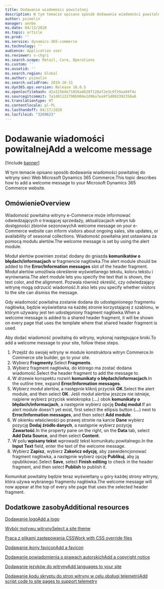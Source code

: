 ```yaml
---
title: Dodawanie wiadomości powitalnej
description: W tym temacie opisano sposób dodawania wiadomości powitalnej do witryny sieci Web Microsoft Dynamics 365 Commerce.
author: psimolin
manager: annbe
ms.date: 04/13/2020
ms.topic: article
ms.prod: ''
ms.service: dynamics-365-commerce
ms.technology: ''
audience: Application user
ms.reviewer: v-chgri
ms.search.scope: Retail, Core, Operations
ms.custom: ''
ms.assetid: ''
ms.search.region: Global
ms.author: psimolin
ms.search.validFrom: 2019-10-31
ms.dyn365.ops.version: Release 10.0.5
ms.openlocfilehash: d2a125b4e71016ad620f128af2e3c9f29aa04f4c
ms.sourcegitcommit: 7a1d01122790b904e2d96a7ea9f1d003392358a6
ms.translationtype: HT
ms.contentlocale: pl-PL
ms.lasthandoff: 04/17/2020
ms.locfileid: "3269623"
---
```

# <a name="add-a-welcome-message"></a><span data-ttu-id="a3e32-103">Dodawanie wiadomości powitalnej</span><span class="sxs-lookup"><span data-stu-id="a3e32-103">Add a welcome message</span></span>


[!include [banner](includes/banner.md)]

<span data-ttu-id="a3e32-104">W tym temacie opisano sposób dodawania wiadomości powitalnej do witryny sieci Web Microsoft Dynamics 365 Commerce.</span><span class="sxs-lookup"><span data-stu-id="a3e32-104">This topic describes how to add a welcome message to your Microsoft Dynamics 365 Commerce website.</span></span>

## <a name="overview"></a><span data-ttu-id="a3e32-105">Omówienie</span><span class="sxs-lookup"><span data-stu-id="a3e32-105">Overview</span></span>

<span data-ttu-id="a3e32-106">Wiadomość powitalna witryny e-Commerce może informować odwiedzających o trwającej sprzedaży, aktualizacjach witryn lub dostępności zbiorów sezonowych</span><span class="sxs-lookup"><span data-stu-id="a3e32-106">A welcome message on your e-Commerce website can inform visitors about ongoing sales, site updates, or availability of seasonal collections.</span></span> <span data-ttu-id="a3e32-107">Wiadomość powitalna jest ustawiana za pomocą modułu alertów.</span><span class="sxs-lookup"><span data-stu-id="a3e32-107">The welcome message is set by using the alert module.</span></span>

<span data-ttu-id="a3e32-108">Moduł alertów powinien zostać dodany do gniazda **komunikatów o błędach/informacjach** w fragmencie nagłówka.</span><span class="sxs-lookup"><span data-stu-id="a3e32-108">The alert module should be added to the **Error/Information messages** slot of the header fragment.</span></span> <span data-ttu-id="a3e32-109">Moduł alertów umożliwia określenie wyświetlanego tekstu, koloru tekstu i wyrównania.</span><span class="sxs-lookup"><span data-stu-id="a3e32-109">The alert module lets you specify the text that is shown, the text color, and the alignment.</span></span> <span data-ttu-id="a3e32-110">Pozwala również określić, czy odwiedzający witrynę mogą odrzucić wiadomość.</span><span class="sxs-lookup"><span data-stu-id="a3e32-110">It also lets you specify whether visitors to the site can dismiss the message.</span></span>

<span data-ttu-id="a3e32-111">Gdy wiadomość powitalna zostanie dodana do udostępnionego fragmentu nagłówka, będzie wyświetlana na każdej stronie korzystającej z szablonu, w którym używany jest ten udostępniony fragment nagłówka.</span><span class="sxs-lookup"><span data-stu-id="a3e32-111">When a welcome message is added to a shared header fragment, it will be shown on every page that uses the template where that shared header fragment is used.</span></span>

<span data-ttu-id="a3e32-112">Aby dodać wiadomość powitalną do witryny, wykonaj następujące kroki.</span><span class="sxs-lookup"><span data-stu-id="a3e32-112">To add a welcome message to your site, follow these steps.</span></span>

1. <span data-ttu-id="a3e32-113">Przejdź do swojej witryny w module konstruktora witryn Commerce.</span><span class="sxs-lookup"><span data-stu-id="a3e32-113">In Commerce site builder, go to your site.</span></span>
1. <span data-ttu-id="a3e32-114">Wybierz **Fragmenty**.</span><span class="sxs-lookup"><span data-stu-id="a3e32-114">Select **Fragments**.</span></span>
1. <span data-ttu-id="a3e32-115">Wybierz fragment nagłówka, do którego ma zostać dodana wiadomość.</span><span class="sxs-lookup"><span data-stu-id="a3e32-115">Select the header fragment to add the message to.</span></span>
1. <span data-ttu-id="a3e32-116">W drzewie konspektu rozwiń **komunikaty o błędach/informacjach**.</span><span class="sxs-lookup"><span data-stu-id="a3e32-116">In the outline tree, expand **Error/Information messages**.</span></span>
1. <span data-ttu-id="a3e32-117">Wybierz moduł alertów, a następnie kliknij przycisk **OK**.</span><span class="sxs-lookup"><span data-stu-id="a3e32-117">Select the alert module, and then select **OK**.</span></span> <span data-ttu-id="a3e32-118">Jeśli moduł alertów jeszcze nie istnieje, najpierw wybierz przycisk wielokropka (**...**) obok **komunikaty o błędach/informacjach**, a następnie wybierz opcję **Dodaj moduł**.</span><span class="sxs-lookup"><span data-stu-id="a3e32-118">If an alert module doesn't yet exist, first select the ellipsis button (**...**) next to **Error/Information messages**, and then select **Add module**.</span></span>
1. <span data-ttu-id="a3e32-119">W okienku właściwości po prawej stronie na karcie **Dane** wybierz pozycję **Dodaj źródło danych**, a następnie wybierz pozycję **Zawartość**.</span><span class="sxs-lookup"><span data-stu-id="a3e32-119">In the property pane on the right, on the **Data** tab, select **Add Data Source**, and then select **Content**.</span></span>
1. <span data-ttu-id="a3e32-120">W polu **wpisany tekst** wprowadź tekst komunikatu powitalnego.</span><span class="sxs-lookup"><span data-stu-id="a3e32-120">In the **Input Text** field, enter the text of the welcome message.</span></span>
1. <span data-ttu-id="a3e32-121">Wybierz **Zapisz**, wybierz **Zakończ edycję**, aby zaewidencjonować fragment nagłówka, a następnie wybierz opcję **Publikuj**, aby ją opublikować.</span><span class="sxs-lookup"><span data-stu-id="a3e32-121">Select **Save**, select **Finish editing** to check in the header fragment, and then select **Publish** to publish it.</span></span> 

<span data-ttu-id="a3e32-122">Komunikat powitalny będzie teraz wyświetlany u góry każdej strony witryny, która używa wybranego fragmentu nagłówka.</span><span class="sxs-lookup"><span data-stu-id="a3e32-122">The welcome message will now appear at the top of every site page that uses the selected header fragment.</span></span>

## <a name="additional-resources"></a><span data-ttu-id="a3e32-123">Dodatkowe zasoby</span><span class="sxs-lookup"><span data-stu-id="a3e32-123">Additional resources</span></span>

[<span data-ttu-id="a3e32-124">Dodawanie logo</span><span class="sxs-lookup"><span data-stu-id="a3e32-124">Add a logo</span></span>](add-logo.md)

[<span data-ttu-id="a3e32-125">Wybór motywu witryny</span><span class="sxs-lookup"><span data-stu-id="a3e32-125">Select a site theme</span></span>](select-site-theme.md)

[<span data-ttu-id="a3e32-126">Praca z plikami zastępowania CSS</span><span class="sxs-lookup"><span data-stu-id="a3e32-126">Work with CSS override files</span></span>](css-override-files.md)

[<span data-ttu-id="a3e32-127">Dodawanie ikony favicon</span><span class="sxs-lookup"><span data-stu-id="a3e32-127">Add a favicon</span></span>](add-favicon.md)

[<span data-ttu-id="a3e32-128">Dodawanie powiadomienia o prawach autorskich</span><span class="sxs-lookup"><span data-stu-id="a3e32-128">Add a copyright notice</span></span>](add-copyright-notice.md)

[<span data-ttu-id="a3e32-129">Dodawanie języków do witryny</span><span class="sxs-lookup"><span data-stu-id="a3e32-129">Add languages to your site</span></span>](add-languages-to-site.md)

[<span data-ttu-id="a3e32-130">Dodawanie kodu skryptu do stron witryny w celu obsługi telemetrii</span><span class="sxs-lookup"><span data-stu-id="a3e32-130">Add script code to site pages to support telemetry</span></span>](add-telemetry.md)

